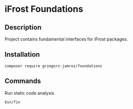 # iFrost Foundations

## Description

Project contains fundamental interfaces for iFrost packages.

## Installation

```
composer require grzegorz-jamroz/foundations
```

## Commands

Run static code analysis

```
bin/fix
```

